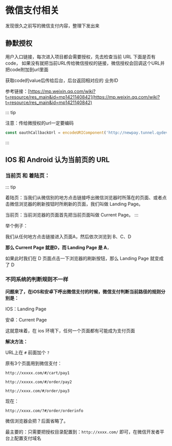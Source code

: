 # 微信支付相关

发现很久之前写的微信支付内容，整理下发出来

## 静默授权

用户入口链接，每次进入项目都会需要授权，先去检查当前 URL 下面是否有code， 如果没有就把当前URL传给微信授权的链接，微信授权会回调这个URL并把code附加到url里面

获取code的value后传给后台，后台返回相对应的 业务ID

参考链接：[https://mp.weixin.qq.com/wiki?t=resource/res_main&id=mp1421140842](https://mp.weixin.qq.com/wiki?t=resource/res_main&id=mp1421140842)

::: tip

注意：传给微授权的url一定要编码

```js
const oauthCallbackUrl = encodeURIComponent('http://newpay.tunnel.qydev.com/VAOrderH5')
```

:::


## IOS 和 Android 认为当前页的 URL

### 当前页 和 着陆页：

::: tip 

着陆页：当我们从微信别的地方点击链接呼出微信浏览器时所落在的页面、或者点击微信浏览器的刷新按钮时所刷新的页面，我们叫做 Landing Page。

当前页：当前浏览器的页面首先把当前页面叫做 Current Page。
:::

举个例子：

我们从任何地方点击链接进入页面A，然后依次浏览到 B、C、D

**那么 Current Page 就是D，而 Landing Page 是 A**，

如果此时我们在 D 页面点击一下浏览器的刷新按钮，那么 Landing Page 就变成了 D


### 不同系统的判断规则不一样

**问题来了，在iOS和安卓下呼出微信支付的时候，微信支付判断当前路径的规则分别是：**

IOS：Landing Page

安卓：Current Page

这就意味着，在 ios 环境下，任何一个页面都有可能成为支付页面


**解决方法：**

URL上在 `#` 前面加个 `?`

原有3个页面用到微信支付：

`http://xxxxx.com/#/cart/pay1`

`http://xxxxx.com/#/order/pay2`

`http://xxxx.com/#/order/pay3`

现在：

`http://xxxx.com/?#/order/orderinfo`

微信浏览器会把？后面省略了。

最主要的：只需要把授权目录配置到：`http://xxxx.com/` 即可，在微信开发者平台上配置支付域名
